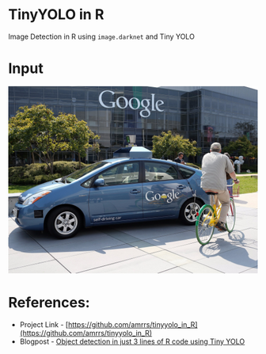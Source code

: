 # TinyYOLO in R

Image Detection in R using `image.darknet` and Tiny YOLO

# Input

![google-car.png](google-car.png)

# References:

* Project Link - [https://github.com/amrrs/tinyyolo_in_R](https://github.com/amrrs/tinyyolo_in_R)
* Blogpost - [Object detection in just 3 lines of R code using Tiny YOLO](https://heartbeat.fritz.ai/object-detection-in-just-3-lines-of-r-code-using-tiny-yolo-b5a16e50e8a0)
 
 